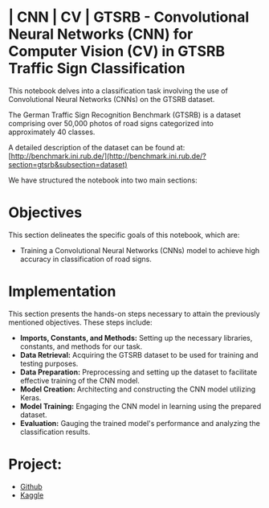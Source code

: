 # | CNN | CV | GTSRB - Convolutional Neural Networks (CNN) for Computer Vision (CV) in GTSRB Traffic Sign Classification

This notebook delves into a classification task involving the use of Convolutional Neural Networks (CNNs) on the GTSRB dataset.

The German Traffic Sign Recognition Benchmark (GTSRB) is a dataset comprising over 50,000 photos of road signs categorized into approximately 40 classes.

A detailed description of the dataset can be found at: [http://benchmark.ini.rub.de/](http://benchmark.ini.rub.de/?section=gtsrb&subsection=dataset)

We have structured the notebook into two main sections:

# Objectives
This section delineates the specific goals of this notebook, which are:

- Training a Convolutional Neural Networks (CNNs) model to achieve high accuracy in classification of road signs.

# Implementation
This section presents the hands-on steps necessary to attain the previously mentioned objectives. These steps include:

- **Imports, Constants, and Methods:** Setting up the necessary libraries, constants, and methods for our task.
- **Data Retrieval:** Acquiring the GTSRB dataset to be used for training and testing purposes.
- **Data Preparation:** Preprocessing and setting up the dataset to facilitate effective training of the CNN model.
- **Model Creation:** Architecting and constructing the CNN model utilizing Keras.
- **Model Training:** Engaging the CNN model in learning using the prepared dataset.
- **Evaluation:** Gauging the trained model's performance and analyzing the classification results.

# Project:

- [Github](https://github.com/YanSteph/CNN-GTSRB-Classification-with-Convolutional-Neural-Networks/blob/main/cnn-gtsrb-classification-with-cnn.ipynb)
- [Kaggle](https://www.kaggle.com/code/yannicksteph/cnn-gtsrb-classification-with-cnn/notebook)

